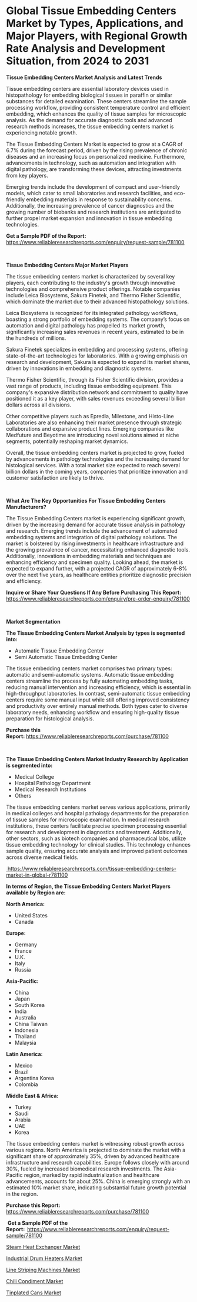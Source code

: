 <p><h1>Global Tissue Embedding Centers Market by Types, Applications, and Major Players, with Regional Growth Rate Analysis and Development Situation, from 2024 to 2031</h1></p><p><strong>Tissue Embedding Centers Market Analysis and Latest Trends</strong></p>
<p><p>Tissue embedding centers are essential laboratory devices used in histopathology for embedding biological tissues in paraffin or similar substances for detailed examination. These centers streamline the sample processing workflow, providing consistent temperature control and efficient embedding, which enhances the quality of tissue samples for microscopic analysis. As the demand for accurate diagnostic tools and advanced research methods increases, the tissue embedding centers market is experiencing notable growth. </p><p>The Tissue Embedding Centers Market is expected to grow at a CAGR of 6.7% during the forecast period, driven by the rising prevalence of chronic diseases and an increasing focus on personalized medicine. Furthermore, advancements in technology, such as automation and integration with digital pathology, are transforming these devices, attracting investments from key players. </p><p>Emerging trends include the development of compact and user-friendly models, which cater to small laboratories and research facilities, and eco-friendly embedding materials in response to sustainability concerns. Additionally, the increasing prevalence of cancer diagnostics and the growing number of biobanks and research institutions are anticipated to further propel market expansion and innovation in tissue embedding technologies.</p></p>
<p><strong>Get a Sample PDF of the Report:&nbsp;</strong> <a href="https://www.reliableresearchreports.com/enquiry/request-sample/781100?utm_campaign=83&utm_medium=2&utm_source=Github&utm_content=ia&utm_term=15102024&utm_id=tissue-embedding-centers">https://www.reliableresearchreports.com/enquiry/request-sample/781100</a></p>
<p>&nbsp;</p>
<p><strong>Tissue Embedding Centers Major Market Players</strong></p>
<p><p>The tissue embedding centers market is characterized by several key players, each contributing to the industry's growth through innovative technologies and comprehensive product offerings. Notable companies include Leica Biosystems, Sakura Finetek, and Thermo Fisher Scientific, which dominate the market due to their advanced histopathology solutions.</p><p>Leica Biosystems is recognized for its integrated pathology workflows, boasting a strong portfolio of embedding systems. The company’s focus on automation and digital pathology has propelled its market growth, significantly increasing sales revenues in recent years, estimated to be in the hundreds of millions.</p><p>Sakura Finetek specializes in embedding and processing systems, offering state-of-the-art technologies for laboratories. With a growing emphasis on research and development, Sakura is expected to expand its market shares, driven by innovations in embedding and diagnostic systems.</p><p>Thermo Fisher Scientific, through its Fisher Scientific division, provides a vast range of products, including tissue embedding equipment. This company's expansive distribution network and commitment to quality have positioned it as a key player, with sales revenues exceeding several billion dollars across all divisions.</p><p>Other competitive players such as Epredia, Milestone, and Histo-Line Laboratories are also enhancing their market presence through strategic collaborations and expansive product lines. Emerging companies like Medfuture and Beyotime are introducing novel solutions aimed at niche segments, potentially reshaping market dynamics.</p><p>Overall, the tissue embedding centers market is projected to grow, fueled by advancements in pathology technologies and the increasing demand for histological services. With a total market size expected to reach several billion dollars in the coming years, companies that prioritize innovation and customer satisfaction are likely to thrive.</p></p>
<p>&nbsp;</p>
<p><strong>What Are The Key Opportunities For Tissue Embedding Centers Manufacturers?</strong></p>
<p><p>The Tissue Embedding Centers market is experiencing significant growth, driven by the increasing demand for accurate tissue analysis in pathology and research. Emerging trends include the advancement of automated embedding systems and integration of digital pathology solutions. The market is bolstered by rising investments in healthcare infrastructure and the growing prevalence of cancer, necessitating enhanced diagnostic tools. Additionally, innovations in embedding materials and techniques are enhancing efficiency and specimen quality. Looking ahead, the market is expected to expand further, with a projected CAGR of approximately 6-8% over the next five years, as healthcare entities prioritize diagnostic precision and efficiency.</p></p>
<p><strong>Inquire or Share Your Questions If Any Before Purchasing This Report:</strong> <a href="https://www.reliableresearchreports.com/enquiry/pre-order-enquiry/781100?utm_campaign=83&utm_medium=2&utm_source=Github&utm_content=ia&utm_term=15102024&utm_id=tissue-embedding-centers">https://www.reliableresearchreports.com/enquiry/pre-order-enquiry/781100</a></p>
<p>&nbsp;</p>
<p><strong>Market Segmentation</strong></p>
<p><strong>The Tissue Embedding Centers Market Analysis by types is segmented into:</strong></p>
<p><ul><li>Automatic Tissue Embedding Center</li><li>Semi Automatic Tissue Embedding Center</li></ul></p>
<p><p>The tissue embedding centers market comprises two primary types: automatic and semi-automatic systems. Automatic tissue embedding centers streamline the process by fully automating embedding tasks, reducing manual intervention and increasing efficiency, which is essential in high-throughput laboratories. In contrast, semi-automatic tissue embedding centers require some manual input while still offering improved consistency and productivity over entirely manual methods. Both types cater to diverse laboratory needs, enhancing workflow and ensuring high-quality tissue preparation for histological analysis.</p></p>
<p><strong>Purchase this Report:&nbsp;</strong><a href="https://www.reliableresearchreports.com/purchase/781100?utm_campaign=83&utm_medium=2&utm_source=Github&utm_content=ia&utm_term=15102024&utm_id=tissue-embedding-centers">https://www.reliableresearchreports.com/purchase/781100</a></p>
<p>&nbsp;</p>
<p><strong>The Tissue Embedding Centers Market Industry Research by Application is segmented into:</strong></p>
<p><ul><li>Medical College</li><li>Hospital Pathology Department</li><li>Medical Research Institutions</li><li>Others</li></ul></p>
<p><p>The tissue embedding centers market serves various applications, primarily in medical colleges and hospital pathology departments for the preparation of tissue samples for microscopic examination. In medical research institutions, these centers facilitate precise specimen processing essential for research and development in diagnostics and treatment. Additionally, other sectors, such as biotech companies and pharmaceutical labs, utilize tissue embedding technology for clinical studies. This technology enhances sample quality, ensuring accurate analysis and improved patient outcomes across diverse medical fields.</p></p>
<p><a href="https://www.reliableresearchreports.com/tissue-embedding-centers-market-in-global-r781100?utm_campaign=83&utm_medium=2&utm_source=Github&utm_content=ia&utm_term=15102024&utm_id=tissue-embedding-centers">&nbsp;https://www.reliableresearchreports.com/tissue-embedding-centers-market-in-global-r781100</a></p>
<p><strong>In terms of Region, the Tissue Embedding Centers Market Players available by Region are:</strong></p>
<p>
    <p> <strong> North America: </strong>
        <ul>
            <li>United States</li>
            <li>Canada</li>
        </ul>
        </p> 
    <p> <strong> Europe: </strong>
        <ul>
            <li>Germany</li>
            <li>France</li>
            <li>U.K.</li>
            <li>Italy</li>
            <li>Russia</li>
        </ul>
        </p> 
    <p> <strong> Asia-Pacific: </strong>
        <ul>
            <li>China</li>
            <li>Japan</li>
            <li>South Korea</li>
            <li>India</li>
            <li>Australia</li>
            <li>China Taiwan</li>
            <li>Indonesia</li>
            <li>Thailand</li>
            <li>Malaysia</li>
        </ul>
        </p> 
    <p> <strong> Latin America: </strong>
        <ul>
            <li>Mexico</li>
            <li>Brazil</li>
            <li>Argentina Korea</li>
            <li>Colombia</li>
        </ul>
        </p> 
    <p> <strong> Middle East & Africa: </strong>
        <ul>
            <li>Turkey</li>
            <li>Saudi</li>
            <li>Arabia</li>
            <li>UAE</li>
            <li>Korea</li>
        </ul>
    </p>
    </p>
<p><p>The tissue embedding centers market is witnessing robust growth across various regions. North America is projected to dominate the market with a significant share of approximately 35%, driven by advanced healthcare infrastructure and research capabilities. Europe follows closely with around 30%, fueled by increased biomedical research investments. The Asia-Pacific region, marked by rapid industrialization and healthcare advancements, accounts for about 25%. China is emerging strongly with an estimated 10% market share, indicating substantial future growth potential in the region.</p></p>
<p><strong>Purchase this Report: </strong><a href="https://www.reliableresearchreports.com/purchase/781100?utm_campaign=83&utm_medium=2&utm_source=Github&utm_content=ia&utm_term=15102024&utm_id=tissue-embedding-centers">https://www.reliableresearchreports.com/purchase/781100</a></p>
<p>&nbsp;<strong>Get a Sample PDF of the Report:&nbsp;&nbsp;</strong><a href="https://www.reliableresearchreports.com/enquiry/request-sample/781100?utm_campaign=83&utm_medium=2&utm_source=Github&utm_content=ia&utm_term=15102024&utm_id=tissue-embedding-centers">https://www.reliableresearchreports.com/enquiry/request-sample/781100</a></p>
<p><strong></strong></p>
<p><p><a href="https://issuu.com/reportprime-2/docs/steam-heat-exchanger-market-size-20_fc652f8c8652cd?utm_campaign=83&utm_medium=2&utm_source=Github&utm_content=ia&utm_term=15102024&utm_id=tissue-embedding-centers">Steam Heat Exchanger Market</a></p><p><a href="https://github.com/leonidmsw5y/Market-Research-Report-List-1/blob/main/industrial-drum-heaters-market.md?utm_campaign=83&utm_medium=2&utm_source=Github&utm_content=ia&utm_term=15102024&utm_id=tissue-embedding-centers">Industrial Drum Heaters Market</a></p><p><a href="https://issuu.com/reportprime-2/docs/line-striping-machines-market-size-_c18f0574f7f3c4?utm_campaign=83&utm_medium=2&utm_source=Github&utm_content=ia&utm_term=15102024&utm_id=tissue-embedding-centers">Line Striping Machines Market</a></p><p><a href="https://www.linkedin.com/pulse/global-chili-condiment-nexus-sector-confluences-regional-catalysts-eenbf?utm_campaign=83&utm_medium=2&utm_source=Github&utm_content=ia&utm_term=15102024&utm_id=tissue-embedding-centers">Chili Condiment Market</a></p><p><a href="https://github.com/AdeaKodra585/Market-Research-Report-List-1/blob/main/tinplated-cans-market.md?utm_campaign=83&utm_medium=2&utm_source=Github&utm_content=ia&utm_term=15102024&utm_id=tissue-embedding-centers">Tinplated Cans Market</a></p></p>